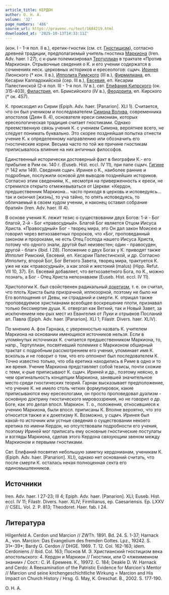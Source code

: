 ```yaml
---
article_title: КЕРДОН
author: О. Н. А.
volume: '32'
page_numbers: '486'
source_url: https://pravenc.ru/text/1684219.html
downloaded_at: '2025-10-13T14:33:11Z'
---
```


(кон. I - 1-я пол. II в.), еретик-гностик (см. ст. [Гностицизм](https://pravenc.ru/text/Гностицизм.html)), согласно древней традиции, предполагаемый учитель гностика [Маркиона](https://pravenc.ru/text/Маркион.html) (Iren. Adv. haer. I 27), с к-рым полемизировал [Тертуллиан](https://pravenc.ru/text/Тертуллиан.html) в трактате «Против Маркиона». Отрывочные сведения о К. и его учении содержатся в сочинениях неск. церковных историков и ересеологов: сщмч. [Иринея](https://pravenc.ru/text/Ириней.html) Лионского († кон. II в.), [Ипполита Римского](<https://pravenc.ru/text/Ипполита Римского.html>) (III в.), [Фирмилиана](https://pravenc.ru/text/Фирмилиана.html), еп. Кесарии Каппадокийской (сер. III в.), [Евсевия](https://pravenc.ru/text/Евсевий.html), еп. Кесарии Палестинской (2-я пол. III - 1-я пол. IV в.), свт. [Епифания Кипрского](<https://pravenc.ru/text/Епифаний Кипрский.html>) (ок. 315-403), [Филастрия](https://pravenc.ru/text/Филастрия.html), еп. Бриксийского (IV в.), [Феодорита](https://pravenc.ru/text/Феодорит.html), еп. Кирского († ок. 457).

К. происходил из Сирии (Epiph. Adv. haer. [Panarion]. XLI 1). Считается, что он был учеником и последователем [Симона Волхва](<https://pravenc.ru/text/Симона Волхва.html>), современника апостолов (Деян 8. 4), основателя ереси симониан, которых ересеологическая традиция считает гностиками. Однако преемственную связь учения К. с учением Симона, вероятнее всего, не следует понимать буквально. Это скорее позднейшая попытка отнести учение К. к определенному направлению или обозначить его гностические корни. Весьма часто по той же причине гностикам приписывалось влияние на них античных философов.

Единственный исторически достоверный факт в биографии К.- его прибытие в Рим ок. 140 г. (Euseb. Hist. eccl. IV 11), при папе сщмч. [Гигине](https://pravenc.ru/text/Гигине.html) († 142 или 149). Сведения сщмч. Иринея о К., наиболее ранние и подробные, послужили основой для выводов позднейших историков. Согласно этим сведениям, К., несмотря на приверженность к ереси, не стремился открыто отмежевываться от Церкви: «Кердон, предшественник Маркиона... часто приходя в церковь и исповедуясь... так и окончил [жизнь], то уча тайно, то опять исповедуясь, то обличаемый в своем худом учении, и наконец оставил собрание братий» (Iren. Adv. haer. III 4).

В основе учения К. лежит тезис о существовании двух Богов: 1-й - Бог благой, 2-й - Бог «правосудный». Благой Бог является Отцом Иисуса Христа. «Правосудный» Бог - творец мира, это Он дал закон Моисею и говорил через ветхозаветных пророков, что «Бог, проповеданный законом и пророками, не есть Отец Господа нашего Иисуса Христа, потому что одного знали, другой был неизвестен; один - правосуден, другой - благ» (Ibid. I 28). Положение о двух Богах у К. приводят также Ипполит Римский, Евсевий, еп. Кесарии Палестинской, и др. Согласно Ипполиту, второй Бог, Бог Ветхого Завета, творец мира, трактуется К. уже не как «правосудный», а как злой и жестокий (malus) (Hipp. Refut. VII 10, 37). Еп. Евсевий добавляет, что ветхозаветного Бога, по К., можно познать, а Бог - Отец Христа непознаваем (Euseb. Hist. eccl. IV 11).

Христологии К. был свойственен радикальный [докетизм](https://pravenc.ru/text/докетизм.html), т. е. он считал, что плоть Христа была призрачной, иллюзорной, поэтому не было ни Его воплощения от Девы, ни страданий и смерти. К. отрицал также проповедуемое христианами всеобщее воскрешение плоти, признавал только бессмертие души. К. отвергал как Ветхий, так и Новый Завет, за исключением нек-рых мест из Евангелия от Луки и отрывков Посланий ап. Павла (Epiph. Adv. haer. [Panarion]. XLI 1; Filastr. Divers. haer. XLIV).

По мнению А. фон Гарнака, с уверенностью назвать К. учителем Маркиона на основании имеющихся источников нельзя. Если в упомянутых источниках К. считается предшественником Маркиона, то, напр., Тертуллиан, посвятивший полемике с Маркионом обширный трактат с подробным рассмотрением его учения, упоминает имя К. вскользь и не говорит о том, что его оппонент был последователем К. Точно известно только, что оба еретика находились в Риме в одно и то же время. Учение Маркиона представляет собой тезисы, почти схожие с теми, к-рые приписывают К. сщмч. Ириней и др., поэтому неясно, в чем оригинальность концепции Маркиона, занявшей значительное место среди гностических теорий. Гарнак высказывает предположение, что учение К. не имело столь четких формулировок, какие приписываются ему ересеологами, он просто проповедовал дуализм - основную доктрину гностического мировоззрения, но не говорил о др. Боге, как это делал впосл. Маркион. Т. о., положения, относившиеся к учению Маркиона, были впосл. приписаны К. Вполне вероятно, что это относится также и к докетизму К. Возможно, у сщмч. Иринея был какой-то источник или устные сведения о существовании некоего еретика по имени Кердон, но отсутствовали подробности его учения, поэтому Ириней мог приписать ему основные гностические постулаты и взгляды Маркиона, сделав этого Кердона связующим звеном между Маркионом и первыми гностиками.

Свт. Епифаний посвятил небольшую заметку кердонианам, ученикам К. (Epiph. Adv. haer. [Panarion]. XLI), однако нет оснований считать, что после смерти К. осталась некая полноценная секта его единомышленников.

## Источники

Iren. Adv. haer. I 27-23; III 4; Epiph. Adv. haer. [Panarion]. XLI; Euseb. Hist. eccl. IV 11; Filastr. Divers. haer. XLIV; Firmilianus, ep. Caesariensis. Ep. LXXV // CSEL. Vol. 2. P. 813; Theodoret. Haer. fab. I 24.

## Литература

Hilgenfeld A. Cerdon und Marcion // ZWTh. 1891. Bd. 24. S. 1-37; Harnack A., von. Marcion: Das Evangelium des fremden Gottes. Lpz., 19242. S. 31\*-39\*; Bardy G. Cerdon // DHGE. 1969. T. 12. Col. 162-163; idem. Cerdoniens // Ibid. Col. 163; Поснов М. Э. Христианский гностицизм века апостольского: 4. Кердон и Маркион // Гностики, или О «лжеименном знании» / Сост.: С. И. Еремеев. К., 19972. С. 184; Deakle D. W. Harnack and Cerdo: A Reexamination of the Patristic Evidence for Marcion's Mentor // Marcion und seine kirchengeschichtliche Wirkung = Marcion and His Impact on Church History / Hrsg. G. May, K. Greschat. B., 2002. S. 177-190.

О. Н. А.
